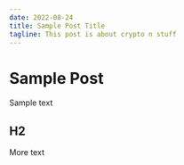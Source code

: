 ```yaml
---
date: 2022-08-24
title: Sample Post Title
tagline: This post is about crypto n stuff
---
```


# Sample Post

Sample text

## H2

More text

